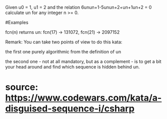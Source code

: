 Given u0 = 1, u1 = 2 and the relation 6unun+1-5unun+2+un+1un+2 = 0 calculate un for any integer n >= 0.

#Examples

fcn(n) returns un: fcn(17) -> 131072, fcn(21) -> 2097152

Remark: You can take two points of view to do this kata:

the first one purely algorithmic from the definition of un

the second one - not at all mandatory, but as a complement - is to get a bit your head around and find which sequence is hidden behind un.

# source: https://www.codewars.com/kata/a-disguised-sequence-i/csharp